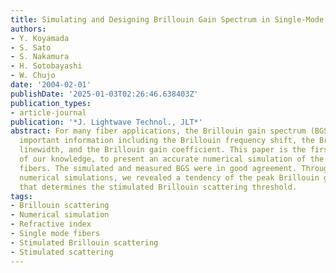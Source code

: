 ```yaml
---
title: Simulating and Designing Brillouin Gain Spectrum in Single-Mode Fibers
authors:
- Y. Koyamada
- S. Sato
- S. Nakamura
- H. Sotobayashi
- W. Chujo
date: '2004-02-01'
publishDate: '2025-01-03T02:26:46.638403Z'
publication_types:
- article-journal
publication: '*J. Lightwave Technol., JLT*'
abstract: For many fiber applications, the Brillouin gain spectrum (BGS) contains
  important information including the Brillouin frequency shift, the Brillouin spontaneous
  linewidth, and the Brillouin gain coefficient. This paper is the first, to the best
  of our knowledge, to present an accurate numerical simulation of the BGS in single-mode
  fibers. The simulated and measured BGS were in good agreement. Through repeated
  numerical simulations, we revealed a tendency of the peak Brillouin gain coefficient
  that determines the stimulated Brillouin scattering threshold.
tags:
- Brillouin scattering
- Numerical simulation
- Refractive index
- Single mode fibers
- Stimulated Brillouin scattering
- Stimulated scattering
---
```

